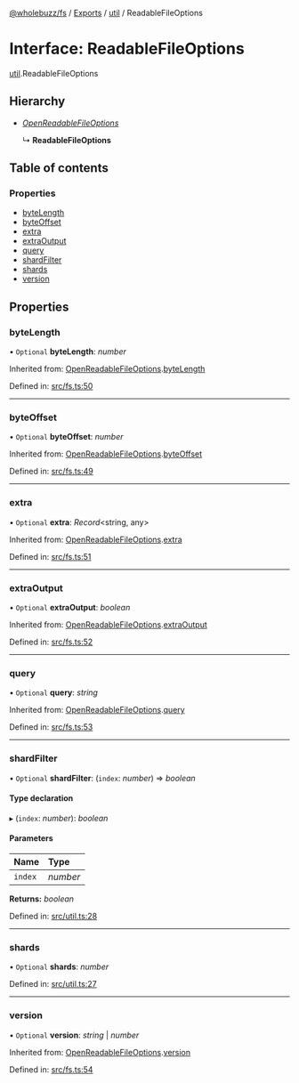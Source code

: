[@wholebuzz/fs](../README.md) / [Exports](../modules.md) / [util](../modules/util.md) / ReadableFileOptions

# Interface: ReadableFileOptions

[util](../modules/util.md).ReadableFileOptions

## Hierarchy

- [*OpenReadableFileOptions*](fs.openreadablefileoptions.md)

  ↳ **ReadableFileOptions**

## Table of contents

### Properties

- [byteLength](util.readablefileoptions.md#bytelength)
- [byteOffset](util.readablefileoptions.md#byteoffset)
- [extra](util.readablefileoptions.md#extra)
- [extraOutput](util.readablefileoptions.md#extraoutput)
- [query](util.readablefileoptions.md#query)
- [shardFilter](util.readablefileoptions.md#shardfilter)
- [shards](util.readablefileoptions.md#shards)
- [version](util.readablefileoptions.md#version)

## Properties

### byteLength

• `Optional` **byteLength**: *number*

Inherited from: [OpenReadableFileOptions](fs.openreadablefileoptions.md).[byteLength](fs.openreadablefileoptions.md#bytelength)

Defined in: [src/fs.ts:50](https://github.com/wholebuzz/fs/blob/master/src/fs.ts#L50)

___

### byteOffset

• `Optional` **byteOffset**: *number*

Inherited from: [OpenReadableFileOptions](fs.openreadablefileoptions.md).[byteOffset](fs.openreadablefileoptions.md#byteoffset)

Defined in: [src/fs.ts:49](https://github.com/wholebuzz/fs/blob/master/src/fs.ts#L49)

___

### extra

• `Optional` **extra**: *Record*<string, any\>

Inherited from: [OpenReadableFileOptions](fs.openreadablefileoptions.md).[extra](fs.openreadablefileoptions.md#extra)

Defined in: [src/fs.ts:51](https://github.com/wholebuzz/fs/blob/master/src/fs.ts#L51)

___

### extraOutput

• `Optional` **extraOutput**: *boolean*

Inherited from: [OpenReadableFileOptions](fs.openreadablefileoptions.md).[extraOutput](fs.openreadablefileoptions.md#extraoutput)

Defined in: [src/fs.ts:52](https://github.com/wholebuzz/fs/blob/master/src/fs.ts#L52)

___

### query

• `Optional` **query**: *string*

Inherited from: [OpenReadableFileOptions](fs.openreadablefileoptions.md).[query](fs.openreadablefileoptions.md#query)

Defined in: [src/fs.ts:53](https://github.com/wholebuzz/fs/blob/master/src/fs.ts#L53)

___

### shardFilter

• `Optional` **shardFilter**: (`index`: *number*) => *boolean*

#### Type declaration

▸ (`index`: *number*): *boolean*

#### Parameters

| Name | Type |
| :------ | :------ |
| `index` | *number* |

**Returns:** *boolean*

Defined in: [src/util.ts:28](https://github.com/wholebuzz/fs/blob/master/src/util.ts#L28)

___

### shards

• `Optional` **shards**: *number*

Defined in: [src/util.ts:27](https://github.com/wholebuzz/fs/blob/master/src/util.ts#L27)

___

### version

• `Optional` **version**: *string* \| *number*

Inherited from: [OpenReadableFileOptions](fs.openreadablefileoptions.md).[version](fs.openreadablefileoptions.md#version)

Defined in: [src/fs.ts:54](https://github.com/wholebuzz/fs/blob/master/src/fs.ts#L54)
